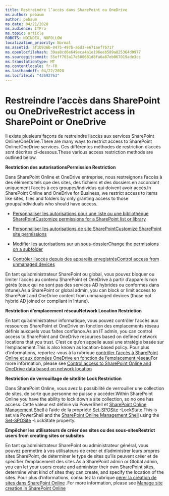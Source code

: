 ```yaml
---
title: Restreindre l’accès dans SharePoint ou OneDrive
ms.author: pebaum
author: pebaum
ms.date: 04/21/2020
ms.audience: ITPro
ms.topic: article
ROBOTS: NOINDEX, NOFOLLOW
localization_priority: Normal
ms.assetid: af1b936b-0475-497b-a6d3-e671aef7b717
ms.openlocfilehash: 39aa8cd6e649eca4a1e196eeb589a825364d0977
ms.sourcegitcommit: 55eff703a17e500681d8fa6a87eb067019ade3cc
ms.translationtype: MT
ms.contentlocale: fr-FR
ms.lasthandoff: 04/22/2020
ms.locfileid: "43692763"
---
```

# <a name="restrict-access-in-sharepoint-or-onedrive"></a><span data-ttu-id="995fd-102">Restreindre l’accès dans SharePoint ou OneDrive</span><span class="sxs-lookup"><span data-stu-id="995fd-102">Restrict access in SharePoint or OneDrive</span></span>

<span data-ttu-id="995fd-103">Il existe plusieurs façons de restreindre l’accès aux services SharePoint Online/OneDrive.</span><span class="sxs-lookup"><span data-stu-id="995fd-103">There are many ways to restrict access to SharePoint Online/OneDrive services.</span></span> <span data-ttu-id="995fd-104">Ces différentes méthodes de restriction d’accès sont décrites ci-dessous.</span><span class="sxs-lookup"><span data-stu-id="995fd-104">These various access restriction methods are outlined below.</span></span> 

<span data-ttu-id="995fd-105">**Restriction des autorisations**</span><span class="sxs-lookup"><span data-stu-id="995fd-105">**Permission Restriction**</span></span>

<span data-ttu-id="995fd-106">Dans SharePoint Online et OneDrive entreprise, nous restreignons l’accès à des éléments tels que des sites, des fichiers et des dossiers en accordant uniquement l’accès à ces groupes/individus qui doivent avoir accès.</span><span class="sxs-lookup"><span data-stu-id="995fd-106">In SharePoint Online and OneDrive for Business, we restrict access to items like sites, files and folders by only granting access to those groups/individuals who should have access.</span></span>

- [<span data-ttu-id="995fd-107">Personnaliser les autorisations pour une liste ou une bibliothèque SharePoint</span><span class="sxs-lookup"><span data-stu-id="995fd-107">Customize permissions for a SharePoint list or library</span></span>](https://support.office.com/article/Customize-permissions-for-a-SharePoint-list-or-library-02d770f3-59eb-4910-a608-5f84cc297782)

- [<span data-ttu-id="995fd-108">Personnaliser les autorisations de site SharePoint</span><span class="sxs-lookup"><span data-stu-id="995fd-108">Customize SharePoint site permissions</span></span>](https://docs.microsoft.com/sharepoint/customize-sharepoint-site-permissions)

- [<span data-ttu-id="995fd-109">Modifier les autorisations sur un sous-dossier</span><span class="sxs-lookup"><span data-stu-id="995fd-109">Change the permissions on a subfolder</span></span>](https://support.office.com/article/Change-the-permissions-on-a-subfolder-5427BD7C-F20A-4F75-8CF2-5359DD45A1A6)

- [<span data-ttu-id="995fd-110">Contrôler l’accès depuis des appareils enregistrés</span><span class="sxs-lookup"><span data-stu-id="995fd-110">Control access from unmanaged devices</span></span>](https://docs.microsoft.com/sharepoint/control-access-from-unmanaged-devices)

<span data-ttu-id="995fd-111">En tant qu’administrateur SharePoint ou global, vous pouvez bloquer ou limiter l’accès au contenu SharePoint et OneDrive à partir d’appareils non gérés (ceux qui ne sont pas des services AD hybrides ou conformes dans Intune).</span><span class="sxs-lookup"><span data-stu-id="995fd-111">As a SharePoint or global admin, you can block or limit access to SharePoint and OneDrive content from unmanaged devices (those not hybrid AD joined or compliant in Intune).</span></span>

<span data-ttu-id="995fd-112">**Restriction d’emplacement réseau**</span><span class="sxs-lookup"><span data-stu-id="995fd-112">**Network Location Restriction**</span></span>

<span data-ttu-id="995fd-113">En tant qu’administrateur informatique, vous pouvez contrôler l’accès aux ressources SharePoint et OneDrive en fonction des emplacements réseau définis auxquels vous faites confiance.</span><span class="sxs-lookup"><span data-stu-id="995fd-113">As an IT admin, you can control access to SharePoint and OneDrive resources based on defined network locations that you trust.</span></span> <span data-ttu-id="995fd-114">C’est ce qu’on appelle aussi une stratégie basée sur l’emplacement.</span><span class="sxs-lookup"><span data-stu-id="995fd-114">This is also known as location-based policy.</span></span> <span data-ttu-id="995fd-115">Pour plus d’informations, reportez-vous à la rubrique [contrôler l’accès à SharePoint Online et aux données OneDrive en fonction de l’emplacement réseau](https://docs.microsoft.com/sharepoint/control-access-based-on-network-location)</span><span class="sxs-lookup"><span data-stu-id="995fd-115">For more information, please see [Control access to SharePoint Online and OneDrive data based on network location](https://docs.microsoft.com/sharepoint/control-access-based-on-network-location)</span></span>

<span data-ttu-id="995fd-116">**Restriction de verrouillage de site**</span><span class="sxs-lookup"><span data-stu-id="995fd-116">**Site Lock Restriction**</span></span> 

<span data-ttu-id="995fd-117">Dans SharePoint Online, vous avez la possibilité de verrouiller une collection de sites, de sorte que personne ne puisse y accéder.</span><span class="sxs-lookup"><span data-stu-id="995fd-117">Within SharePoint Online you have the ability to lock down a site collection, so no one has access.</span></span> <span data-ttu-id="995fd-118">Cette valeur est définie via PowerShell et [SharePoint Online Management Shell](https://docs.microsoft.com/powershell/sharepoint/sharepoint-online/connect-sharepoint-online?view=sharepoint-ps) à l’aide de la propriété [Set-SPOSite](https://docs.microsoft.com/powershell/module/sharepoint-online/set-sposite?view=sharepoint-ps) -LockState.</span><span class="sxs-lookup"><span data-stu-id="995fd-118">This is set via PowerShell and the [SharePoint Online Management Shell](https://docs.microsoft.com/powershell/sharepoint/sharepoint-online/connect-sharepoint-online?view=sharepoint-ps) using the [Set-SPOSite](https://docs.microsoft.com/powershell/module/sharepoint-online/set-sposite?view=sharepoint-ps) -LockState property.</span></span>

<span data-ttu-id="995fd-119">**Empêcher les utilisateurs de créer des sites ou des sous-sites**</span><span class="sxs-lookup"><span data-stu-id="995fd-119">**Restrict users from creating sites or subsites**</span></span>

<span data-ttu-id="995fd-120">En tant qu’administrateur SharePoint ou administrateur général, vous pouvez permettre à vos utilisateurs de créer et d’administrer leurs propres sites SharePoint, de déterminer le type de sites qu’ils peuvent créer et de spécifier l’emplacement des sites.</span><span class="sxs-lookup"><span data-stu-id="995fd-120">As a SharePoint admin or Global admin, you can let your users create and administer their own SharePoint sites, determine what kind of sites they can create, and specify the location of the sites.</span></span> <span data-ttu-id="995fd-121">Pour plus d’informations, consultez la rubrique [gérer la création de sites dans SharePoint Online](https://docs.microsoft.com/sharepoint/manage-site-creation) .</span><span class="sxs-lookup"><span data-stu-id="995fd-121">For more information, please see [Manage site creation in SharePoint Online](https://docs.microsoft.com/sharepoint/manage-site-creation)</span></span>

